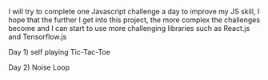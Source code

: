 I will try to complete one Javascript challenge a day to improve my JS skill, I hope that the further I get into this project, the more complex the challenges become and I can start to use more challenging libraries such as React.js and Tensorflow.js

Day 1) self playing Tic-Tac-Toe

Day 2) Noise Loop
